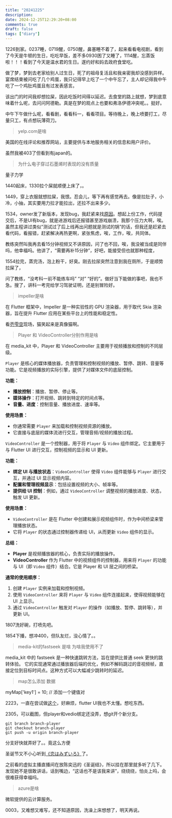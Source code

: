 ```yaml
---
title: "20241225"
description: 
date: 2024-12-25T12:29:20+08:00
comments: true
draft: false
tags: ["diary"]
---
```

1226到家。0237睡，0719醒，0750醒，鼻塞睡不着了，起来看看电视剧，看到了今天是牛顿的生日，吃吃早饭，差不多0930困了又睡了，1114醒，忘蒸饭啦！！！看到了今天是温水君的生日。遂约好和妈去政府食堂吃。

做了梦，梦到去老家给别人过生日，死了的祖母复活且和我亲密我却没感到异样。宴席结束被问吃了几个鸡蛋，我只记得早上吃了一个中午忘了，主人却记得我中午吃了一个鸡肚鸡蛋且有过发表感言。

该出门的时间我却想拉屎，因此吃饭时间得以延迟。去食堂的路上就想，梦到底意味着什么呢，去问问阿德勒。真是在梦的观点上也要和弗洛伊德冲突呢。。挺好。

中午下午做什么呢，看看剧，看看科一，看看项目。等待晚上，晚上喷要打工，尽量只工，有点想玩薄荷刀。

>yelp.com是啥

美国的在线评论和推荐网站，主要提供与本地服务相关的信息和用户评价。

虽然我被403了但看到有japan的。

>为什么电子穿过石墨烯时表现的没有质量

量子力学

1440起床，1330拉个屎就顺便上床了，。

1449，穿上衣服就想拉屎，我恨。忍会儿，等下再有感觉再去。像是拉肚子，小冷，小抽，其实要用力拉才能拉出，还拉不出来多少。

1534，owner发了新版本，发现bug，我赶紧来找[原因](https://github.com/Predidit/Kazumi/pull/512)。想起上份工作，代码提交后，不是UI有bug，就是进游戏后还报错甚至游戏崩溃，我那个压力大啊，唉。虽然主程讲过类似“测试过了后上线再出问题就是测试的锅”的话，但我还是赶紧去看代码，看报错，赶紧解决再热更啊，紧张焦虑，唉，工作，唉，共同体。

教练突然叫我再去看15分钟视频又不讲原因，问了也不回，唉，我没被当成是同伴吗，他幸福吗。他讲了，“需要再补15分钟”，好吧，能接受但也就那种程度，

1554拉完，蒸完汤，泡上粉干，好臭。刚去拉尿突然注意到我在厕所，于是顺势拉屎了，

问了教练，“没考科一前不能练车吗” “对” “好的”。做好当下能做的事吧，我也不急。搜了，讲科一考完给学习驾驶证明，还是别冒险好。

>impeller是啥

在 Flutter 框架中，Impeller 是一种实验性的 GPU 渲染器，用于取代 Skia 渲染器，旨在提升 Flutter 应用在某些平台上的性能和稳定性。

看[壱雫空](https://www.bilibili.com/video/BV1cW4y1A7YF)现场，猫笑起来是真像猫啊。

>Player 和 VideoController分别作用是啥

在 media_kit 中，Player 和 VideoController 主要用于视频播放和控制的不同层级。

`Player` 是核心的媒体播放器，负责管理和控制视频的播放、暂停、跳转、音量等功能。它是视频播放的实际引擎，提供了对媒体文件的底层控制。

**功能：**
- **播放控制**：播放、暂停、停止等。
- **媒体操作**：打开视频、跳转到特定的时间点等。
- **音量、进度**：控制音量、播放进度、速率等。

**使用场景：**
- 你通常需要 `Player` 来加载和控制视频资源的播放。
- 它直接与底层的媒体流进行交互，管理音频/视频的播放过程。

`VideoController` 是一个控制器，用于将 `Player` 与 `Video` 组件绑定。它主要用于与 Flutter UI 进行交互，控制视频的显示和 UI 更新。

**功能：**
- **绑定 UI 与播放状态**：`VideoController` 使得 `Video` 组件能够与 `Player` 进行交互，并通过 UI 显示视频内容。
- **配置和管理视频显示**：包括设置视频的大小、帧率等。
- **提供给 UI 控制**：例如，通过 `VideoController` 调整视频的播放进度、状态，触发 UI 更新。

**使用场景：**
- `VideoController` 是在 Flutter 中创建和展示视频组件时，作为中间桥梁来管理播放状态。
- 它将 `Player` 的状态通过控制器传递给 UI，从而更新 `Video` 组件的显示。

**总结：**

- **Player** 是视频播放器的核心，负责实际的播放操作。
- **VideoController** 作为 Flutter 中的视频组件的控制器，用来将 `Player` 的功能与 UI（即 `Video` 组件）结合。它是 Player 和 UI 层之间的桥梁。

**通常的使用顺序：**
1. 创建 `Player` 实例来加载和控制视频。
2. 使用 `VideoController` 来将 `Player` 与 `Video` 组件连接起来，使得视频能够在 UI 上显示。
3. 通过 `VideoController` 触发对 `Player` 的操作（如播放、暂停、跳转等），并更新 UI。

1807洗好碗，打喷先吧。

1854下播，想冲400，但队友烂，没心情了。。

>media-kit的fastseek 是啥 为啥我使用不了

media_kit 中的 fastseek 是一种快速跳转方法，旨在提供比普通 seek 更快的跳转体验。
它的实现通常通过播放器后端的优化，例如不解码跳过的音视频帧，直接定位到目标时间点。这种方式可以大幅减少跳转时的延迟。

>map怎么添加 数据

myMap['key1'] = 10; // 添加一个键值对

2223，一直在尝试做[这个](https://github.com/Predidit/Kazumi/issues/513)，好麻烦，flutter UI我也不太懂。想吃东西。

2305，可以截图，但player和vedio绑定还没弄，想git开个新分支。

```
git branch branch-player
git checkout branch-player
git push -u origin branch-player
```
分支好快就弄好了。。竟这么方便

圣诞节又不小心听到[《恋はみずいろ》](https://www.bilibili.com/video/BV1Gv4y1d7jR)了。

之前看的虚拟主播直播间在放陈奕迅的《圣诞结》，所以挂在那里就多听了几下。发现她不是很敢讲话，话到嘴边，“这话也不是该我来讲”，绕绕绕，怕炎上吗，会很难获得幸福吗。

>azure是啥

微软提供的云计算服务。

0003，又难想又难写，还不知道原因，洗澡上床想想了，明天再说。